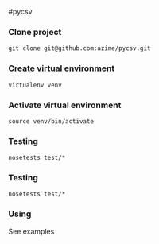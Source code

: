 #pycsv

### Clone project

```
git clone git@github.com:azime/pycsv.git
```

### Create virtual environment

```
virtualenv venv
```

### Activate virtual environment

```
source venv/bin/activate
```

### Testing

```
nosetests test/*
```
### Testing

```
nosetests test/*
```

### Using


See examples
